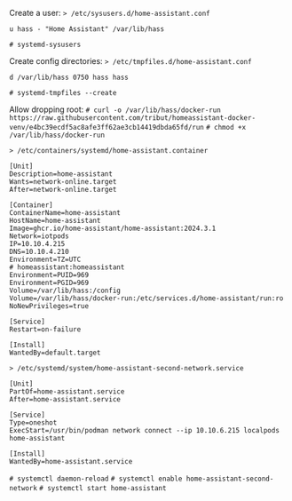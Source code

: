 
Create a user:
`> /etc/sysusers.d/home-assistant.conf`
```
u hass - "Home Assistant" /var/lib/hass
```
`# systemd-sysusers`

Create config directories:
`> /etc/tmpfiles.d/home-assistant.conf`
```
d /var/lib/hass 0750 hass hass
```
`# systemd-tmpfiles --create`

Allow dropping root:
`# curl -o /var/lib/hass/docker-run https://raw.githubusercontent.com/tribut/homeassistant-docker-venv/e4bc39ecdf5ac8afe3ff62ae3cb14419dbda65fd/run`
`# chmod +x /var/lib/hass/docker-run`

`> /etc/containers/systemd/home-assistant.container`
```
[Unit]
Description=home-assistant
Wants=network-online.target
After=network-online.target

[Container]
ContainerName=home-assistant
HostName=home-assistant
Image=ghcr.io/home-assistant/home-assistant:2024.3.1
Network=iotpods
IP=10.10.4.215
DNS=10.10.4.210
Environment=TZ=UTC
# homeassistant:homeassistant
Environment=PUID=969
Environment=PGID=969
Volume=/var/lib/hass:/config
Volume=/var/lib/hass/docker-run:/etc/services.d/home-assistant/run:ro
NoNewPrivileges=true

[Service]
Restart=on-failure

[Install]
WantedBy=default.target
```

`> /etc/systemd/system/home-assistant-second-network.service`
```
[Unit]
PartOf=home-assistant.service
After=home-assistant.service

[Service]
Type=oneshot
ExecStart=/usr/bin/podman network connect --ip 10.10.6.215 localpods home-assistant

[Install]
WantedBy=home-assistant.service
```

`# systemctl daemon-reload`
`# systemctl enable home-assistant-second-network`
`# systemctl start home-assistant`
